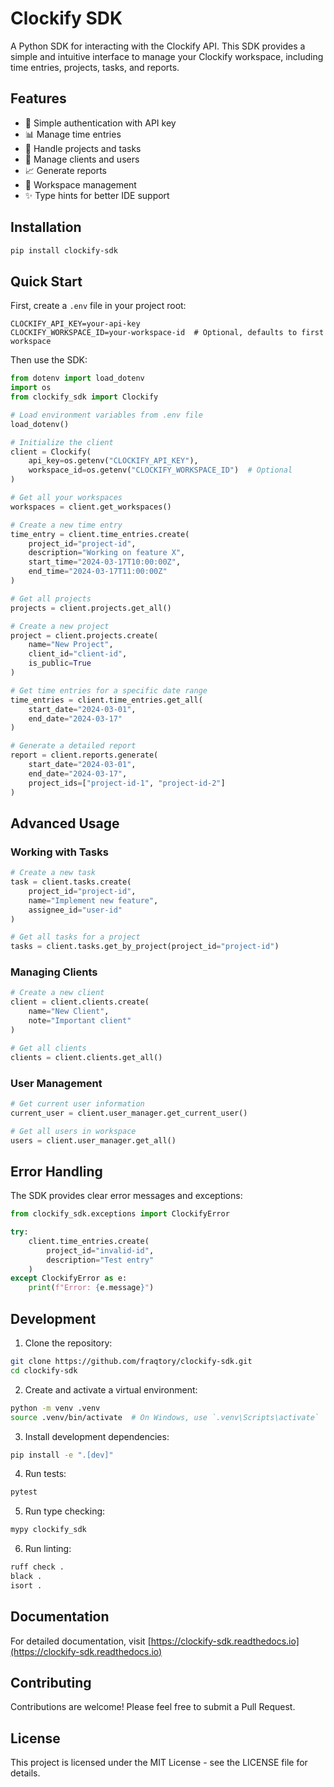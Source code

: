 # Clockify SDK

A Python SDK for interacting with the Clockify API. This SDK provides a simple and intuitive interface to manage your Clockify workspace, including time entries, projects, tasks, and reports.

## Features

- 🔑 Simple authentication with API key
- 📊 Manage time entries
- 📁 Handle projects and tasks
- 👥 Manage clients and users
- 📈 Generate reports
- 🔄 Workspace management
- ✨ Type hints for better IDE support

## Installation

```bash
pip install clockify-sdk
```

## Quick Start

First, create a `.env` file in your project root:

```env
CLOCKIFY_API_KEY=your-api-key
CLOCKIFY_WORKSPACE_ID=your-workspace-id  # Optional, defaults to first workspace
```

Then use the SDK:

```python
from dotenv import load_dotenv
import os
from clockify_sdk import Clockify

# Load environment variables from .env file
load_dotenv()

# Initialize the client
client = Clockify(
    api_key=os.getenv("CLOCKIFY_API_KEY"),
    workspace_id=os.getenv("CLOCKIFY_WORKSPACE_ID")  # Optional
)

# Get all your workspaces
workspaces = client.get_workspaces()

# Create a new time entry
time_entry = client.time_entries.create(
    project_id="project-id",
    description="Working on feature X",
    start_time="2024-03-17T10:00:00Z",
    end_time="2024-03-17T11:00:00Z"
)

# Get all projects
projects = client.projects.get_all()

# Create a new project
project = client.projects.create(
    name="New Project",
    client_id="client-id",
    is_public=True
)

# Get time entries for a specific date range
time_entries = client.time_entries.get_all(
    start_date="2024-03-01",
    end_date="2024-03-17"
)

# Generate a detailed report
report = client.reports.generate(
    start_date="2024-03-01",
    end_date="2024-03-17",
    project_ids=["project-id-1", "project-id-2"]
)
```

## Advanced Usage

### Working with Tasks

```python
# Create a new task
task = client.tasks.create(
    project_id="project-id",
    name="Implement new feature",
    assignee_id="user-id"
)

# Get all tasks for a project
tasks = client.tasks.get_by_project(project_id="project-id")
```

### Managing Clients

```python
# Create a new client
client = client.clients.create(
    name="New Client",
    note="Important client"
)

# Get all clients
clients = client.clients.get_all()
```

### User Management

```python
# Get current user information
current_user = client.user_manager.get_current_user()

# Get all users in workspace
users = client.user_manager.get_all()
```

## Error Handling

The SDK provides clear error messages and exceptions:

```python
from clockify_sdk.exceptions import ClockifyError

try:
    client.time_entries.create(
        project_id="invalid-id",
        description="Test entry"
    )
except ClockifyError as e:
    print(f"Error: {e.message}")
```

## Development

1. Clone the repository:
```bash
git clone https://github.com/fraqtory/clockify-sdk.git
cd clockify-sdk
```

2. Create and activate a virtual environment:
```bash
python -m venv .venv
source .venv/bin/activate  # On Windows, use `.venv\Scripts\activate`
```

3. Install development dependencies:
```bash
pip install -e ".[dev]"
```

4. Run tests:
```bash
pytest
```

5. Run type checking:
```bash
mypy clockify_sdk
```

6. Run linting:
```bash
ruff check .
black .
isort .
```

## Documentation

For detailed documentation, visit [https://clockify-sdk.readthedocs.io](https://clockify-sdk.readthedocs.io)

## Contributing

Contributions are welcome! Please feel free to submit a Pull Request.

## License

This project is licensed under the MIT License - see the LICENSE file for details.
